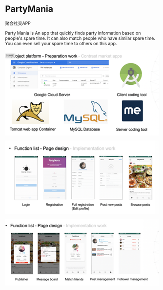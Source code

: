 # PartyMania
聚会社交APP

Party Mania is An app that quickly finds party information based on people's spare time.
It can also match people who have similar spare time. You can even sell your spare time to others on this app. 

![Image text](https://raw.githubusercontent.com/JayKuzzi/PartyMania/master/app/屏幕快照%202019-09-23%20上午10.33.41.png)

![Image text](https://raw.githubusercontent.com/JayKuzzi/PartyMania/master/app/屏幕快照%202019-09-23%20上午10.33.48.png)

![Image text](https://raw.githubusercontent.com/JayKuzzi/PartyMania/master/app/屏幕快照%202019-09-23%20上午10.33.53.png)
